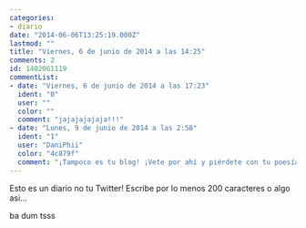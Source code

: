 ```yaml
---
categories:
- diario
date: "2014-06-06T13:25:19.000Z"
lastmod: ""
title: "Viernes, 6 de junio de 2014 a las 14:25"
comments: 2
id: 1402061119
commentList:
- date: "Viernes, 6 de junio de 2014 a las 17:23"
  ident: "0"
  user: ""
  color: ""
  comment: "jajajajajaja!!!"
- date: "Lunes, 9 de junio de 2014 a las 2:58"
  ident: "1"
  user: "DaniPhii"
  color: "4c879f"
  comment: "¡Tampoco es tu blog! ¡Vete por ahí y piérdete con tu poesía!"
---
```


Esto es un diario no tu Twitter! Escribe por lo menos 200 caracteres o algo asi...  
  
ba dum tsss